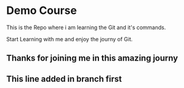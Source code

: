 # Demo Course

This is the Repo where i am learning the Git and it's commands.

Start Learning with me and enjoy the journy of Git.

## Thanks for joining me in this amazing journy

## This line added in branch first
